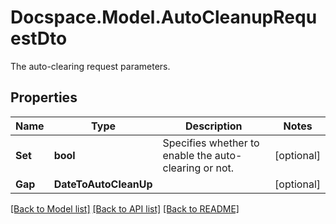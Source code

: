 # Docspace.Model.AutoCleanupRequestDto
The auto-clearing request parameters.

## Properties

Name | Type | Description | Notes
------------ | ------------- | ------------- | -------------
**Set** | **bool** | Specifies whether to enable the auto-clearing or not. | [optional] 
**Gap** | **DateToAutoCleanUp** |  | [optional] 

[[Back to Model list]](../README.md#documentation-for-models) [[Back to API list]](../README.md#documentation-for-api-endpoints) [[Back to README]](../README.md)

